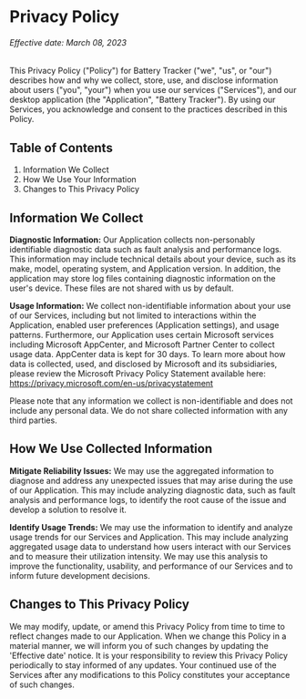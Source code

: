 # Privacy Policy

###### Effective date: March 08, 2023

This Privacy Policy ("Policy") for Battery Tracker ("we", "us", or "our") describes how and why we collect, store, use, and disclose information about users ("you", "your") when you use our services ("Services"), and our desktop application (the "Application", "Battery Tracker"). By using our Services, you acknowledge and consent to the practices described in this Policy.

## Table of Contents

1. Information We Collect
2. How We Use Your Information
3. Changes to This Privacy Policy

## Information We Collect

**Diagnostic Information:** Our Application collects non-personably identifiable diagnostic data such as fault analysis and performance logs. This information may include technical details about your device, such as its make, model, operating system, and Application version. In addition, the application may store log files containing diagnostic information on the user's device. These files are not shared with us by default.

**Usage Information:** We collect non-identifiable information about your use of our Services, including but not limited to interactions within the Application, enabled user preferences (Application settings), and usage patterns. Furthermore, our Application uses certain Microsoft services including Microsoft AppCenter, and Microsoft Partner Center to collect usage data. AppCenter data is kept for 30 days. To learn more about how data is collected, used, and disclosed by Microsoft and its subsidiaries, please review the Microsoft Privacy Policy Statement available here: https://privacy.microsoft.com/en-us/privacystatement

Please note that any information we collect is non-identifiable and does not include any personal data. We do not share collected information with any third parties.

## How We Use Collected Information

**Mitigate Reliability Issues:** We may use the aggregated information to diagnose and address any unexpected issues that may arise during the use of our Application. This may include analyzing diagnostic data, such as fault analysis and performance logs, to identify the root cause of the issue and develop a solution to resolve it.

**Identify Usage Trends:** We may use the information to identify and analyze usage trends for our Services and Application. This may include analyzing aggregated usage data to understand how users interact with our Services and to measure their utilization intensity. We may use this analysis to improve the functionality, usability, and performance of our Services and to inform future development decisions.

## Changes to This Privacy Policy

We may modify, update, or amend this Privacy Policy from time to time to reflect changes made to our Application. When we change this Policy in a material manner, we will inform you of such changes by updating the 'Effective date' notice. It is your responsibility to review this Privacy Policy periodically to stay informed of any updates. Your continued use of the Services after any modifications to this Policy constitutes your acceptance of such changes.